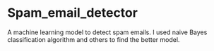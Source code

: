 # Spam_email_detector
A machine learning model to detect spam emails.
I used naive Bayes classification algorithm and others to find the better model.
